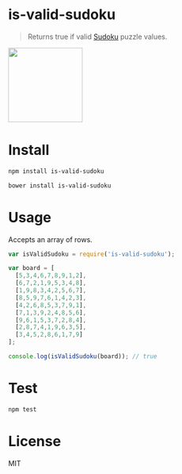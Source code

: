 # is-valid-sudoku

> Returns true if valid [Sudoku](https://en.wikipedia.org/wiki/Sudoku) puzzle values.

<a href="https://en.wikipedia.org/wiki/Sudoku"><img src="https://upload.wikimedia.org/wikipedia/commons/thumb/3/31/Sudoku-by-L2G-20050714_solution.svg/364px-Sudoku-by-L2G-20050714_solution.svg.png" width="150" /></a>

# Install

```bash
npm install is-valid-sudoku
```

```bash
bower install is-valid-sudoku
```

# Usage

Accepts an array of rows.

```javascript
var isValidSudoku = require('is-valid-sudoku');

var board = [
  [5,3,4,6,7,8,9,1,2],
  [6,7,2,1,9,5,3,4,8],
  [1,9,8,3,4,2,5,6,7],
  [8,5,9,7,6,1,4,2,3],
  [4,2,6,8,5,3,7,9,1],
  [7,1,3,9,2,4,8,5,6],
  [9,6,1,5,3,7,2,8,4],
  [2,8,7,4,1,9,6,3,5],
  [3,4,5,2,8,6,1,7,9]
];

console.log(isValidSudoku(board)); // true
```

# Test

```bash
npm test
```

# License

MIT
